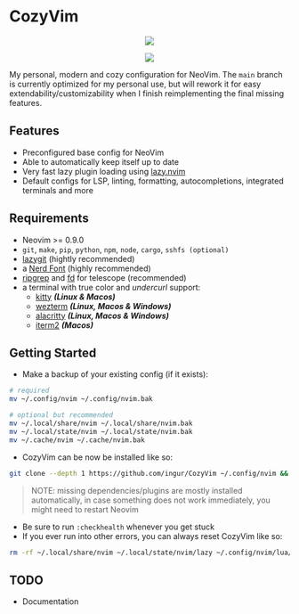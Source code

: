 # CozyVim

<p align="center">
  <img src="https://github-production-user-asset-6210df.s3.amazonaws.com/45173070/273734086-771e98dc-0a30-419d-be97-af587ce28ef1.png"/>
</p>
<p align="center">
  <img src="https://github-production-user-asset-6210df.s3.amazonaws.com/45173070/273744812-291c6b8a-b7a0-449e-a860-93fd5f52950b.png"/>
</p>

My personal, modern and cozy configuration for NeoVim. The `main` branch is currently optimized for my personal use, but will rework it
for easy extendability/customizability when I finish reimplementing the final missing features.

## Features

- Preconfigured base config for NeoVim
- Able to automatically keep itself up to date
- Very fast lazy plugin loading using [lazy.nvim](https://github.com/folke/lazy.nvim)
- Default configs for LSP, linting, formatting, autocompletions, integrated terminals and more

## Requirements

- Neovim >= 0.9.0
- `git`, `make`, `pip`, `python`, `npm`, `node`, `cargo`, `sshfs (optional)`
- [lazygit](https://github.com/jesseduffield/lazygit) (hightly recommended)
- a [Nerd Font](https://www.nerdfonts.com/) (highly recommended)
- [ripgrep](https://github.com/BurntSushi/ripgrep) and [fd](https://github.com/sharkdp/fd) for telescope (recommended)
- a terminal with true color and _undercurl_ support:
  - [kitty](https://github.com/kovidgoyal/kitty) **_(Linux & Macos)_**
  - [wezterm](https://github.com/wez/wezterm) **_(Linux, Macos & Windows)_**
  - [alacritty](https://github.com/alacritty/alacritty) **_(Linux, Macos & Windows)_**
  - [iterm2](https://iterm2.com/) **_(Macos)_**

## Getting Started

- Make a backup of your existing config (if it exists):
```bash
# required
mv ~/.config/nvim ~/.config/nvim.bak

# optional but recommended
mv ~/.local/share/nvim ~/.local/share/nvim.bak
mv ~/.local/state/nvim ~/.local/state/nvim.bak
mv ~/.cache/nvim ~/.cache/nvim.bak
```
- CozyVim can be now be installed like so:
```bash
git clone --depth 1 https://github.com/ingur/CozyVim ~/.config/nvim && nvim
```
> NOTE: missing dependencies/plugins are mostly installed automatically, in case something does not work immediately, you might need to restart Neovim

- Be sure to run `:checkhealth` whenever you get stuck
- If you ever run into other errors, you can always reset CozyVim like so:
```bash
rm -rf ~/.local/share/nvim ~/.local/state/nvim/lazy ~/.config/nvim/lua/custom/lazy-lock.json
```

## TODO
- Documentation
